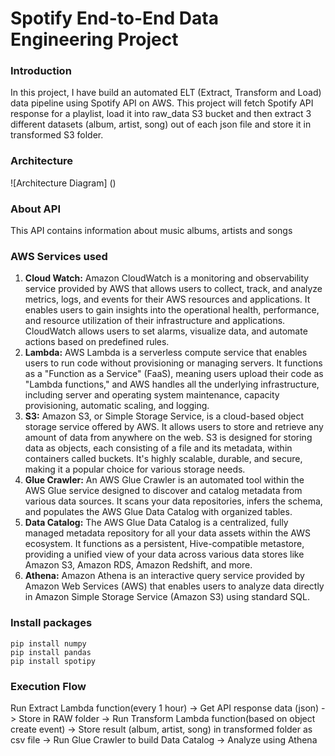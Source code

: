 # Spotify End-to-End Data Engineering Project

### Introduction
In this project, I have build an automated ELT (Extract, Transform and Load) data pipeline using Spotify API on AWS. This project will fetch Spotify API response for a playlist, load it into raw_data S3 bucket and then extract 3 different datasets (album, artist, song) out of each json file and store it in transformed S3 folder.

### Architecture
![Architecture Diagram] ()

### About API
This API contains information about music albums, artists and songs

### AWS Services used
1. **Cloud Watch:** Amazon CloudWatch is a monitoring and observability service provided by AWS that allows users to collect, track, and analyze metrics, logs, and events for their AWS resources and applications. It enables users to gain insights into the operational health, performance, and resource utilization of their infrastructure and applications. CloudWatch allows users to set alarms, visualize data, and automate actions based on predefined rules.
2. **Lambda:** AWS Lambda is a serverless compute service that enables users to run code without provisioning or managing servers. It functions as a "Function as a Service" (FaaS), meaning users upload their code as "Lambda functions," and AWS handles all the underlying infrastructure, including server and operating system maintenance, capacity provisioning, automatic scaling, and logging.
3. **S3:** Amazon S3, or Simple Storage Service, is a cloud-based object storage service offered by AWS. It allows users to store and retrieve any amount of data from anywhere on the web. S3 is designed for storing data as objects, each consisting of a file and its metadata, within containers called buckets. It's highly scalable, durable, and secure, making it a popular choice for various storage needs.
4. **Glue Crawler:** An AWS Glue Crawler is an automated tool within the AWS Glue service designed to discover and catalog metadata from various data sources. It scans your data repositories, infers the schema, and populates the AWS Glue Data Catalog with organized tables.
5. **Data Catalog:** The AWS Glue Data Catalog is a centralized, fully managed metadata repository for all your data assets within the AWS ecosystem. It functions as a persistent, Hive-compatible metastore, providing a unified view of your data across various data stores like Amazon S3, Amazon RDS, Amazon Redshift, and more.
6. **Athena:** Amazon Athena is an interactive query service provided by Amazon Web Services (AWS) that enables users to analyze data directly in Amazon Simple Storage Service (Amazon S3) using standard SQL.

### Install packages
```
pip install numpy
pip install pandas
pip install spotipy
```

### Execution Flow
Run Extract Lambda function(every 1 hour) -> Get API response data (json) -> Store in RAW folder -> Run Transform Lambda function(based on object create event) -> Store result (album, artist, song) in transformed folder as csv file -> Run Glue Crawler to build Data Catalog -> Analyze using Athena
